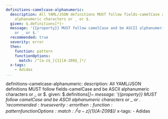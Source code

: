 ```yaml
---
definitions-camelcase-alphanumeric:
  description: All YAML/JSON definitions MUST follow fields-camelCase and be ASCII
    alphanumeric characters or _ or $.
  given: $.definitions[*]~
  message: '{{property}} MUST follow camelCase and be ASCII alphanumeric characters
    or _ or $.'
  recommended: true
  severity: error
  then:
    function: pattern
    functionOptions:
      match: /^[a-z$_]{1}[A-Z09$_]*/
  x-tags:
    - Adidas
...
```

definitions-camelcase-alphanumeric:
  description: All YAML/JSON definitions MUST follow fields-camelCase and be ASCII
    alphanumeric characters or _ or $.
  given: $.definitions[*]~
  message: '{{property}} MUST follow camelCase and be ASCII alphanumeric characters
    or _ or $.'
  recommended: true
  severity: error
  then:
    function: pattern
    functionOptions:
      match: /^[a-z$_]{1}[A-Z09$_]*/
  x-tags:
    - Adidas